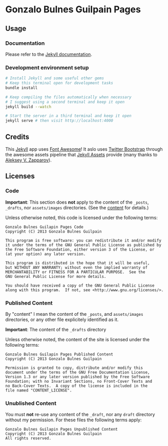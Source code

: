 Gonzalo Bulnes Guilpain Pages
=============================

Usage
------

### Documentation

Please refer to the [Jekyll documentation][jekyll].

### Development environment setup

```bash
# Install Jekyll and some useful other gems
# Keep this terminal open for development tasks
bundle install

# Keep compiling the files automatically when necessary
# I suggest using a second terminal and keep it open
jekyll build --watch

# Start the server in a third terminal and keep it open
jekyll serve # then visit http://localhost:4000
```

Credits
-------

This [Jekyll][jekyll] app uses [Font Awesome][font-awseome]!
It aslo uses [Twitter Bootstrap][bootstrap] through the awesome assets pipeline that [Jekyll Assets][jekyll-assets] provide (many thanks to [Aleksey V. Zapparov][ixti]).

  [jekyll]: http://jekyllrb.com
  [font-awseome]: http://fortawesome.github.io/Font-Awesome/
  [bootstrap]: http://getbootstrap.com/
  [jekyll-assets]: https://github.com/ixti/ixti.github.com
  [ixti]: https://github.com/ixti

Licenses
--------

### Code

**Important**: This section does **not** apply to the content of the `_posts`, `_drafts`, nor `assets/images` directories. (See the [content](https://github.com/gonzalo-bulnes/gonzalo-bulnes.github.io#content-mostly-but-not-only-located-into-_posts) for details.)

Unless otherwise noted, this code is licensed under the following terms:

    Gonzalo Bulnes Guilapin Pages Code
    Copyright (C) 2013 Gonzalo Bulnes Guilpain

    This program is free software: you can redistribute it and/or modify
    it under the terms of the GNU General Public License as published by
    the Free Software Foundation, either version 3 of the License, or
    (at your option) any later version.

    This program is distributed in the hope that it will be useful,
    but WITHOUT ANY WARRANTY; without even the implied warranty of
    MERCHANTABILITY or FITNESS FOR A PARTICULAR PURPOSE.  See the
    GNU General Public License for more details.

    You should have received a copy of the GNU General Public License
    along with this program.  If not, see <http://www.gnu.org/licenses/>.

### Published Content

By "content" I mean the content of the `_posts`, and `assets/images` directories, or any other file explicitely identified as it.

**Important**: The content of the `_drafts` directory

Unless otherwise noted, the content of the site is licensed under the following terms:

    Gonzalo Bulnes Guilapin Pages Published Content
    Copyright (C) 2013 Gonzalo Bulnes Guilpain

    Permission is granted to copy, distribute and/or modify this
    document under the terms of the GNU Free Documentation License,
    Version 1.3 or any later version published by the Free Software
    Foundation; with no Invariant Sections, no Front-Cover Texts and
    no Back-Cover Texts.  A copy of the license is included in the
    file named "CONTENT_LICENSE".

### Unublished Content

You must **not** re-use any content of the `_draft`, nor any `draft` directory without my permission. For these files the following terms apply:

    Gonzalo Bulnes Guilapin Pages Unpublished Content
    Copyright (C) 2013 Gonzalo Bulnes Guilpain
    All rights reserved.
